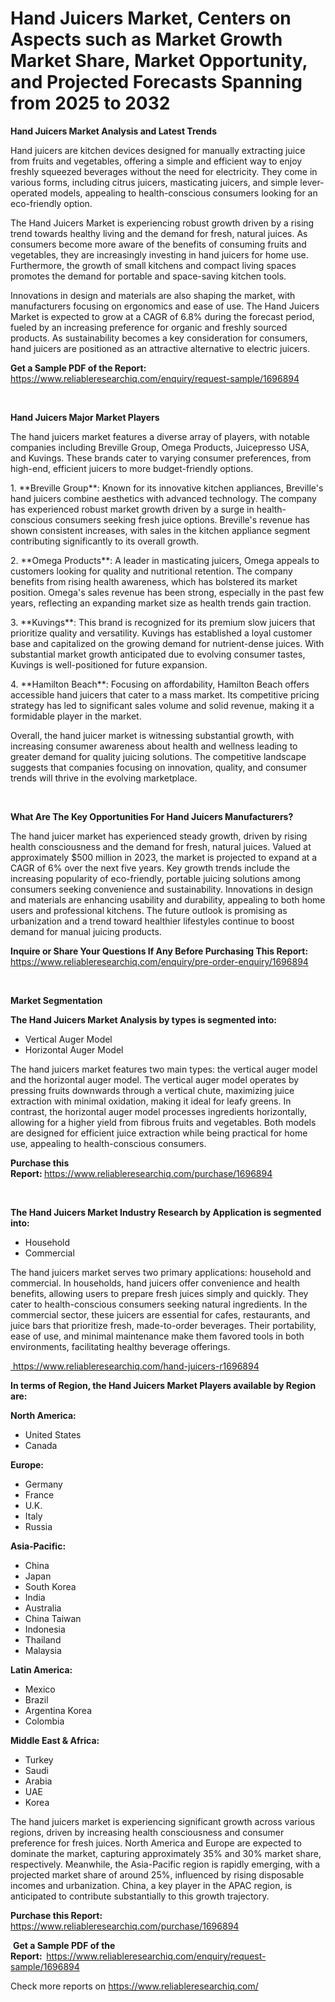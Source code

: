 <p><h1>Hand Juicers Market, Centers on Aspects such as Market Growth Market Share, Market Opportunity, and Projected Forecasts Spanning from 2025 to 2032</h1></p><p><strong>Hand Juicers Market Analysis and Latest Trends</strong></p>
<p><p>Hand juicers are kitchen devices designed for manually extracting juice from fruits and vegetables, offering a simple and efficient way to enjoy freshly squeezed beverages without the need for electricity. They come in various forms, including citrus juicers, masticating juicers, and simple lever-operated models, appealing to health-conscious consumers looking for an eco-friendly option.</p><p>The Hand Juicers Market is experiencing robust growth driven by a rising trend towards healthy living and the demand for fresh, natural juices. As consumers become more aware of the benefits of consuming fruits and vegetables, they are increasingly investing in hand juicers for home use. Furthermore, the growth of small kitchens and compact living spaces promotes the demand for portable and space-saving kitchen tools.</p><p>Innovations in design and materials are also shaping the market, with manufacturers focusing on ergonomics and ease of use. The Hand Juicers Market is expected to grow at a CAGR of 6.8% during the forecast period, fueled by an increasing preference for organic and freshly sourced products. As sustainability becomes a key consideration for consumers, hand juicers are positioned as an attractive alternative to electric juicers.</p></p>
<p><strong>Get a Sample PDF of the Report:&nbsp;</strong> <a href="https://www.reliableresearchiq.com/enquiry/request-sample/1696894?utm_campaign=3180&utm_medium=2&utm_source=Github&utm_content=ia&utm_term=05042025&utm_id=hand-juicers">https://www.reliableresearchiq.com/enquiry/request-sample/1696894</a></p>
<p>&nbsp;</p>
<p><strong>Hand Juicers Major Market Players</strong></p>
<p><p>The hand juicers market features a diverse array of players, with notable companies including Breville Group, Omega Products, Juicepresso USA, and Kuvings. These brands cater to varying consumer preferences, from high-end, efficient juicers to more budget-friendly options.</p><p>1. **Breville Group**: Known for its innovative kitchen appliances, Breville's hand juicers combine aesthetics with advanced technology. The company has experienced robust market growth driven by a surge in health-conscious consumers seeking fresh juice options. Breville's revenue has shown consistent increases, with sales in the kitchen appliance segment contributing significantly to its overall growth.</p><p>2. **Omega Products**: A leader in masticating juicers, Omega appeals to customers looking for quality and nutritional retention. The company benefits from rising health awareness, which has bolstered its market position. Omega's sales revenue has been strong, especially in the past few years, reflecting an expanding market size as health trends gain traction.</p><p>3. **Kuvings**: This brand is recognized for its premium slow juicers that prioritize quality and versatility. Kuvings has established a loyal customer base and capitalized on the growing demand for nutrient-dense juices. With substantial market growth anticipated due to evolving consumer tastes, Kuvings is well-positioned for future expansion.</p><p>4. **Hamilton Beach**: Focusing on affordability, Hamilton Beach offers accessible hand juicers that cater to a mass market. Its competitive pricing strategy has led to significant sales volume and solid revenue, making it a formidable player in the market.</p><p>Overall, the hand juicer market is witnessing substantial growth, with increasing consumer awareness about health and wellness leading to greater demand for quality juicing solutions. The competitive landscape suggests that companies focusing on innovation, quality, and consumer trends will thrive in the evolving marketplace.</p></p>
<p>&nbsp;</p>
<p><strong>What Are The Key Opportunities For Hand Juicers Manufacturers?</strong></p>
<p><p>The hand juicer market has experienced steady growth, driven by rising health consciousness and the demand for fresh, natural juices. Valued at approximately $500 million in 2023, the market is projected to expand at a CAGR of 6% over the next five years. Key growth trends include the increasing popularity of eco-friendly, portable juicing solutions among consumers seeking convenience and sustainability. Innovations in design and materials are enhancing usability and durability, appealing to both home users and professional kitchens. The future outlook is promising as urbanization and a trend toward healthier lifestyles continue to boost demand for manual juicing products.</p></p>
<p><strong>Inquire or Share Your Questions If Any Before Purchasing This Report:</strong> <a href="https://www.reliableresearchiq.com/enquiry/pre-order-enquiry/1696894?utm_campaign=3180&utm_medium=2&utm_source=Github&utm_content=ia&utm_term=05042025&utm_id=hand-juicers">https://www.reliableresearchiq.com/enquiry/pre-order-enquiry/1696894</a></p>
<p>&nbsp;</p>
<p><strong>Market Segmentation</strong></p>
<p><strong>The Hand Juicers Market Analysis by types is segmented into:</strong></p>
<p><ul><li>Vertical Auger Model</li><li>Horizontal Auger Model</li></ul></p>
<p><p>The hand juicers market features two main types: the vertical auger model and the horizontal auger model. The vertical auger model operates by pressing fruits downwards through a vertical chute, maximizing juice extraction with minimal oxidation, making it ideal for leafy greens. In contrast, the horizontal auger model processes ingredients horizontally, allowing for a higher yield from fibrous fruits and vegetables. Both models are designed for efficient juice extraction while being practical for home use, appealing to health-conscious consumers.</p></p>
<p><strong>Purchase this Report:&nbsp;</strong><a href="https://www.reliableresearchiq.com/purchase/1696894?utm_campaign=3180&utm_medium=2&utm_source=Github&utm_content=ia&utm_term=05042025&utm_id=hand-juicers">https://www.reliableresearchiq.com/purchase/1696894</a></p>
<p>&nbsp;</p>
<p><strong>The Hand Juicers Market Industry Research by Application is segmented into:</strong></p>
<p><ul><li>Household</li><li>Commercial</li></ul></p>
<p><p>The hand juicers market serves two primary applications: household and commercial. In households, hand juicers offer convenience and health benefits, allowing users to prepare fresh juices simply and quickly. They cater to health-conscious consumers seeking natural ingredients. In the commercial sector, these juicers are essential for cafes, restaurants, and juice bars that prioritize fresh, made-to-order beverages. Their portability, ease of use, and minimal maintenance make them favored tools in both environments, facilitating healthy beverage offerings.</p></p>
<p><a href="https://www.reliableresearchiq.com/hand-juicers-r1696894?utm_campaign=3180&utm_medium=2&utm_source=Github&utm_content=ia&utm_term=05042025&utm_id=hand-juicers">&nbsp;https://www.reliableresearchiq.com/hand-juicers-r1696894</a></p>
<p><strong>In terms of Region, the Hand Juicers Market Players available by Region are:</strong></p>
<p>
    <p> <strong> North America: </strong>
        <ul>
            <li>United States</li>
            <li>Canada</li>
        </ul>
        </p> 
    <p> <strong> Europe: </strong>
        <ul>
            <li>Germany</li>
            <li>France</li>
            <li>U.K.</li>
            <li>Italy</li>
            <li>Russia</li>
        </ul>
        </p> 
    <p> <strong> Asia-Pacific: </strong>
        <ul>
            <li>China</li>
            <li>Japan</li>
            <li>South Korea</li>
            <li>India</li>
            <li>Australia</li>
            <li>China Taiwan</li>
            <li>Indonesia</li>
            <li>Thailand</li>
            <li>Malaysia</li>
        </ul>
        </p> 
    <p> <strong> Latin America: </strong>
        <ul>
            <li>Mexico</li>
            <li>Brazil</li>
            <li>Argentina Korea</li>
            <li>Colombia</li>
        </ul>
        </p> 
    <p> <strong> Middle East & Africa: </strong>
        <ul>
            <li>Turkey</li>
            <li>Saudi</li>
            <li>Arabia</li>
            <li>UAE</li>
            <li>Korea</li>
        </ul>
    </p>
    </p>
<p><p>The hand juicers market is experiencing significant growth across various regions, driven by increasing health consciousness and consumer preference for fresh juices. North America and Europe are expected to dominate the market, capturing approximately 35% and 30% market share, respectively. Meanwhile, the Asia-Pacific region is rapidly emerging, with a projected market share of around 25%, influenced by rising disposable incomes and urbanization. China, a key player in the APAC region, is anticipated to contribute substantially to this growth trajectory.</p></p>
<p><strong>Purchase this Report: </strong><a href="https://www.reliableresearchiq.com/purchase/1696894?utm_campaign=3180&utm_medium=2&utm_source=Github&utm_content=ia&utm_term=05042025&utm_id=hand-juicers">https://www.reliableresearchiq.com/purchase/1696894</a></p>
<p>&nbsp;<strong>Get a Sample PDF of the Report:&nbsp;&nbsp;</strong><a href="https://www.reliableresearchiq.com/enquiry/request-sample/1696894?utm_campaign=3180&utm_medium=2&utm_source=Github&utm_content=ia&utm_term=05042025&utm_id=hand-juicers">https://www.reliableresearchiq.com/enquiry/request-sample/1696894</a></p>
<p><strong></strong></p>
<p>Check more reports on <a href="https://www.reliableresearchiq.com/?utm_campaign=3180&utm_medium=2&utm_source=Github&utm_content=ia&utm_term=05042025&utm_id=hand-juicers">https://www.reliableresearchiq.com/</a></p>
